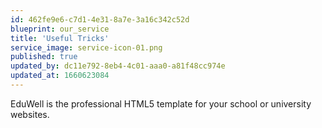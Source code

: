 ```yaml
---
id: 462fe9e6-c7d1-4e31-8a7e-3a16c342c52d
blueprint: our_service
title: 'Useful Tricks'
service_image: service-icon-01.png
published: true
updated_by: dc11e792-8eb4-4c01-aaa0-a81f48cc974e
updated_at: 1660623084
---
```

EduWell is the professional HTML5 template for your school or university websites.